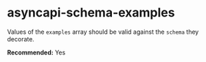# asyncapi-schema-examples

Values of the `examples` array should be valid against the `schema` they decorate.

**Recommended:** Yes
